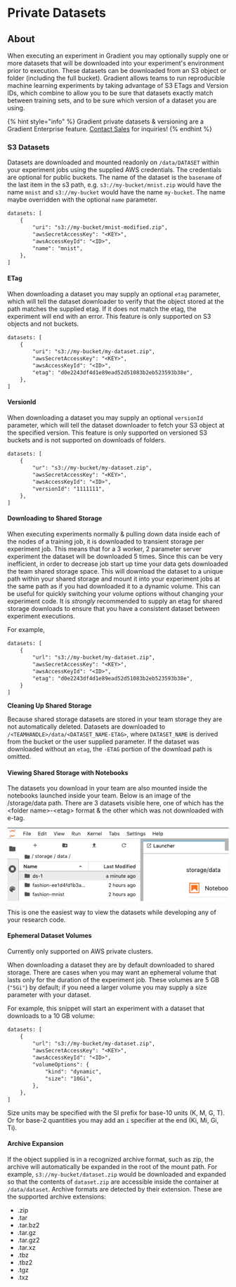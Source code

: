 # Private Datasets

## About

When executing an experiment in Gradient you may optionally supply one or more datasets that will be downloaded into your experiment's environment prior to execution. These datasets can be downloaded from an S3 object or folder \(including the full bucket\). Gradient allows teams to run reproducible machine learning experiments by taking advantage of S3 ETags and Version IDs, which combine to allow you to be sure that datasets exactly match between training sets, and to be sure which version of a dataset you are using.

{% hint style="info" %}
Gradient private datasets & versioning are a Gradient Enterprise feature. [Contact Sales](https://info.paperspace.com/contact-sales) for inquiries!
{% endhint %}

### S3 Datasets

Datasets are downloaded and mounted readonly on `/data/DATASET` within your experiment jobs using the supplied AWS credentials. The credentials are optional for public buckets. The name of the dataset is the `basename` of the last item in the s3 path, e.g. `s3://my-bucket/mnist.zip` would have the name `mnist` and `s3://my-bucket` would have the name `my-bucket`. The name maybe overridden with the optional `name` parameter.

```text
datasets: [
    {
        "uri": "s3://my-bucket/mnist-modified.zip",
        "awsSecretAccessKey": "<KEY>",
        "awsAccessKeyId": "<ID>",
        "name": "mnist",
    },
]
```

#### ETag

When downloading a dataset you may supply an optional `etag` parameter, which will tell the dataset downloader to verify that the object stored at the path matches the supplied etag. If it does not match the etag, the experiment will end with an error. This feature is only supported on S3 objects and not buckets.

```text
datasets: [
    {
        "uri": "s3://my-bucket/my-dataset.zip",
        "awsSecretAccessKey": "<KEY>",
        "awsAccessKeyId": "<ID>",
        "etag": "d0e2243df4d1e89ead52d51083b2eb523593b38e",
    },
]
```

#### VersionId

When downloading a dataset you may supply an optional `versionId` parameter, which will tell the dataset downloader to fetch your S3 object at the specified version. This feature is only supported on versioned S3 buckets and is not supported on downloads of folders.

```text
datasets: [
    {
        "ur": "s3://my-bucket/my-dataset.zip",
        "awsSecretAccessKey": "<KEY>",
        "awsAccessKeyId": "<ID>",
        "versionId": "1111111",
    },
]
```

#### Downloading to Shared Storage

When executing experiments normally & pulling down data inside each of the nodes of a training job, it is downloaded to transient storage per experiment job. This means that for a 3 worker, 2 parameter server experiment the dataset will be downloaded 5 times. Since this can be very inefficient, in order to decrease job start up time your data gets downloaded the team shared storage space. This will download the dataset to a unique path within your shared storage and mount it into your experiment jobs at the same path as if you had downloaded it to a dynamic volume. This can be useful for quickly switching your volume options without changing your experiment code. It is _strongly_ recommended to supply an etag for shared storage downloads to ensure that you have a consistent dataset between experiment executions.

For example,

```text
datasets: [
    {
        "url": "s3://my-bucket/my-dataset.zip",
        "awsSecretAccessKey": "<KEY>",
        "awsAccessKeyId": "<ID>",
        "etag": "d0e2243df4d1e89ead52d51083b2eb523593b38e",
    }
]
```

**Cleaning Up Shared Storage**

Because shared storage datasets are stored in your team storage they are not automatically deleted. Datasets are downloaded to `/<TEAMHANDLE>/data/<DATASET_NAME-ETAG>`, where `DATASET_NAME` is derived from the bucket or the user supplied parameter. If the dataset was downloaded without an `etag`, the `-ETAG` portion of the download path is omitted.

#### Viewing Shared Storage with Notebooks

The datasets you download in your team are also mounted inside the notebooks launched inside your team. Below is an image of the /storage/data path. There are 3 datasets visible here, one of which has the &lt;folder name&gt;-&lt;etag&gt; format & the other which was not downloaded with e-tag.

![](../.gitbook/assets/screen-shot-2020-01-15-at-10.49.28-pm.png)

This is one the easiest way to view the datasets while developing any of your research code.

#### Ephemeral Dataset Volumes

Currently only supported on AWS private clusters.

When downloading a dataset they are by default downloaded to shared storage. There are cases when you may want an ephemeral volume that lasts only for the duration of the experiment job. These volumes are 5 GB \(`"5Gi"`\) by default; if you need a larger volume you may supply a size parameter with your dataset.

For example, this snippet will start an experiment with a dataset that downloads to a 10 GB volume:

```text
datasets: [
    {
        "url": "s3://my-bucket/my-dataset.zip",
        "awsSecretAccessKey": "<KEY>",
        "awsAccessKeyId": "<ID>",
        "volumeOptions": {
            "kind": "dynamic",
            "size": "10Gi",
        },
    },
]
```

Size units may be specified with the SI prefix for base-10 units \(K, M, G, T\). Or for base-2 quantities you may add an `i` specifier at the end \(Ki, Mi, Gi, Ti\).

#### Archive Expansion

If the object supplied is in a recognized archive format, such as zip, the archive will automatically be expanded in the root of the mount path. For example, `s3://my-bucket/dataset.zip` would be downloaded and expanded so that the contents of `dataset.zip` are accessible inside the container at `/data/dataset`. Archive formats are detected by their extension. These are the supported archive extensions:

* .zip
* .tar
* .tar.bz2
* .tar.gz
* .tar.gz2
* .tar.xz
* .tbz
* .tbz2
* .tgz
* .txz

